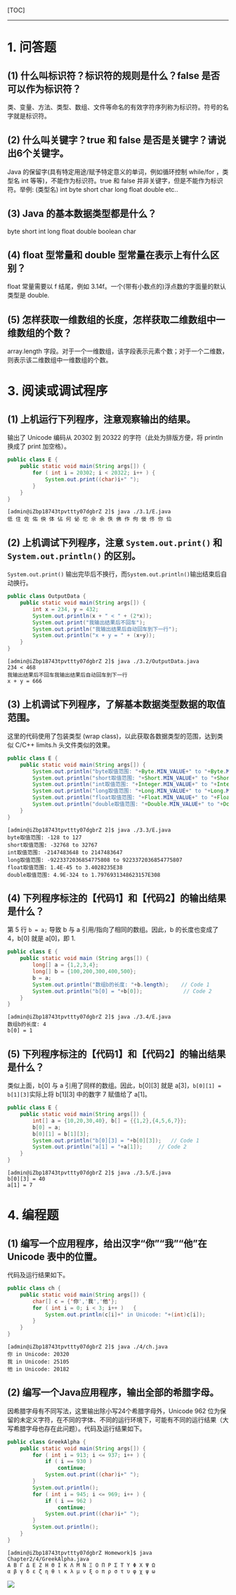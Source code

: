 [TOC]

------

# 1. 问答题

## (1) 什么叫标识符？标识符的规则是什么？false 是否可以作为标识符？

类、变量、方法、类型、数组、文件等命名的有效字符序列称为标识符。符号的名字就是标识符。

## (2) 什么叫关键字？true 和 false 是否是关键字？请说出6个关键字。

 Java 的保留字(具有特定用途/赋予特定意义的单词，例如循环控制 while/for ，类型名 int 等等)，不能作为标识符。true 和 false 并非关键字，但是不能作为标识符。举例: (类型名) int byte short char long float double etc..

## (3) Java 的基本数据类型都是什么？

byte short int long float double boolean char

## (4) float 型常量和 double 型常量在表示上有什么区别？

float 常量需要以 f 结尾，例如 3.14f。一个(带有小数点的)浮点数的字面量的默认类型是 double. 

## (5) 怎样获取一维数组的长度，怎样获取二维数组中一维数组的个数？

array.length 字段。对于一个一维数组，该字段表示元素个数；对于一个二维数，则表示该二维数组中一维数组的个数。

# 3. 阅读或调试程序

## (1) 上机运行下列程序，注意观察输出的结果。

输出了 Unicode 编码从 20302 到 20322 的字符（此处为排版方便，将 println 换成了 print 加空格）。

```java
public class E {
	public static void main(String args[]) {
		for ( int i = 20302; i < 20322; i++ ) {
			System.out.print((char)i+" ");
		}
	}
}
```
```
[admin@iZbp18743tpvttty07dgbrZ 2]$ java ./3.1/E.java
低 住 佐 佑 佒 体 佔 何 佖 佗 佘 余 佚 佛 作 佝 佞 佟 你 佡
```

## (2) 上机调试下列程序，注意 `System.out.print()` 和 `System.out.println()` 的区别。

`System.out.print()` 输出完毕后不换行，而` System.out.println() `输出结束后自动换行。

```java
public class OutputData {
	public static void main(String args[]) {
		int x = 234, y = 432;
		System.out.println(x + " < " + (2*x));
		System.out.print("我输出结果后不回车");
		System.out.println("我输出结果后自动回车到下一行");
		System.out.println("x + y = " + (x+y));
	}
}
```
```
[admin@iZbp18743tpvttty07dgbrZ 2]$ java ./3.2/OutputData.java
234 < 468
我输出结果后不回车我输出结果后自动回车到下一行
x + y = 666
```

## (3) 上机调试下列程序，了解基本数据类型数据的取值范围。

这里的代码使用了包装类型 (wrap class)，以此获取各数据类型的范围，达到类似 C/C++ limits.h 头文件类似的效果。

```java
public class E {
	public static void main(String args[]) {
		System.out.println("byte取值范围: "+Byte.MIN_VALUE+" to "+Byte.MAX_VALUE);
		System.out.println("short取值范围: "+Short.MIN_VALUE+" to "+Short.MAX_VALUE);
		System.out.println("int取值范围: "+Integer.MIN_VALUE+" to "+Integer.MAX_VALUE);
		System.out.println("long取值范围: "+Long.MIN_VALUE+" to "+Long.MAX_VALUE);
		System.out.println("float取值范围: "+Float.MIN_VALUE+" to "+Float.MAX_VALUE);
		System.out.println("double取值范围: "+Double.MIN_VALUE+" to "+Double.MAX_VALUE);
	}
}
```
```
[admin@iZbp18743tpvttty07dgbrZ 2]$ java ./3.3/E.java
byte取值范围: -128 to 127
short取值范围: -32768 to 32767
int取值范围: -2147483648 to 2147483647
long取值范围: -9223372036854775808 to 9223372036854775807
float取值范围: 1.4E-45 to 3.4028235E38
double取值范围: 4.9E-324 to 1.7976931348623157E308
```

## (4) 下列程序标注的【代码1】和【代码2】的输出结果是什么？

第 5 行 `b = a;` 导致 b 与 a 引用/指向了相同的数组。因此，b 的长度也变成了 4，b[0] 就是 a[0]，即 1. 

```java
public class E {
	public static void main (String args[]) {
		long[] a = {1,2,3,4};
		long[] b = {100,200,300,400,500};
		b = a;
		System.out.println("数组b的长度: "+b.length);	// Code 1
		System.out.println("b[0] = "+b[0]);				// Code 2
	}
}
```
```
[admin@iZbp18743tpvttty07dgbrZ 2]$ java ./3.4/E.java
数组b的长度: 4
b[0] = 1
```

## (5) 下列程序标注的【代码1】和【代码2】的输出结果是什么？

类似上面，b[0] 与 a 引用了同样的数组。因此，b[0][3] 就是 a[3]，`b[0][1] = b[1][3]`实际上将 b[1][3] 中的数字 7 赋值给了 a[1]。

```java
public class E {
	public static void main(String args[]) {
		int[] a = {10,20,30,40}, b[] = {{1,2},{4,5,6,7}};
		b[0] = a;
		b[0][1] = b[1][3];
		System.out.println("b[0][3] = "+b[0][3]);	// Code 1
		System.out.println("a[1] = "+a[1]);		// Code 2
	}
}
```
```
[admin@iZbp18743tpvttty07dgbrZ 2]$ java ./3.5/E.java
b[0][3] = 40
a[1] = 7
```

# 4. 编程题

## (1) 编写一个应用程序，给出汉字“你”“我”“他”在 Unicode 表中的位置。

代码及运行结果如下。

```java
public class ch {
	public static void main(String args[]) {
		char[] c = {'你','我','他'};
		for ( int i = 0; i < 3; i++ )	{
			System.out.println(c[i]+" in Unicode: "+(int)c[i]);
		}
	}
}
```
```
[admin@iZbp18743tpvttty07dgbrZ 2]$ java ./4/ch.java
你 in Unicode: 20320
我 in Unicode: 25105
他 in Unicode: 20182
```

## (2) 编写一个Java应用程序，输出全部的希腊字母。

因希腊字母有不同写法，这里输出除小写24个希腊字母外，Unicode 962 位为保留的未定义字符，在不同的字体、不同的运行环境下，可能有不同的运行结果（大写希腊字母也存在此问题）。代码及运行结果如下。

```java
public class GreekAlpha {
	public static void main(String args[]) {
		for ( int i = 913; i <= 937; i++ ) {
			if ( i == 930 )
				continue;
			System.out.print((char)i+" ");
		}
		System.out.println();
		for ( int i = 945; i <= 969; i++ ) {
			if ( i == 962 )
				continue;
			System.out.print((char)i+" ");
		}
		System.out.println();
	}
}
```
```
[admin@iZbp18743tpvttty07dgbrZ Homework]$ java Chapter2/4/GreekAlpha.java
Α Β Γ Δ Ε Ζ Η Θ Ι Κ Λ Μ Ν Ξ Ο Π Ρ Σ Τ Υ Φ Χ Ψ Ω 
α β γ δ ε ζ η θ ι κ λ μ ν ξ ο π ρ σ τ υ φ χ ψ ω
```

![](./Chapter2/result.png)

